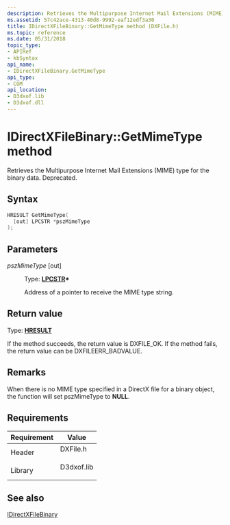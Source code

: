 ```yaml
---
description: Retrieves the Multipurpose Internet Mail Extensions (MIME) type for the binary data. Deprecated.
ms.assetid: 57c42ace-4313-40d8-9992-eaf12edf3a30
title: IDirectXFileBinary::GetMimeType method (DXFile.h)
ms.topic: reference
ms.date: 05/31/2018
topic_type: 
- APIRef
- kbSyntax
api_name: 
- IDirectXFileBinary.GetMimeType
api_type: 
- COM
api_location: 
- D3dxof.lib
- D3dxof.dll
---
```


# IDirectXFileBinary::GetMimeType method

Retrieves the Multipurpose Internet Mail Extensions (MIME) type for the binary data. Deprecated.

## Syntax


```C++
HRESULT GetMimeType(
  [out] LPCSTR *pszMimeType
);
```



## Parameters

<dl> <dt>

*pszMimeType* \[out\]
</dt> <dd>

Type: **[**LPCSTR**](../winprog/windows-data-types.md)\***

Address of a pointer to receive the MIME type string.

</dd> </dl>

## Return value

Type: **[**HRESULT**](https://msdn.microsoft.com/library/Bb401631(v=MSDN.10).aspx)**

If the method succeeds, the return value is DXFILE\_OK. If the method fails, the return value can be DXFILEERR\_BADVALUE.

## Remarks

When there is no MIME type specified in a DirectX file for a binary object, the function will set pszMimeType to **NULL**.

## Requirements



| Requirement | Value |
|--------------------|---------------------------------------------------------------------------------------|
| Header<br/>  | <dl> <dt>DXFile.h</dt> </dl>   |
| Library<br/> | <dl> <dt>D3dxof.lib</dt> </dl> |



## See also

<dl> <dt>

[IDirectXFileBinary](idirectxfilebinary.md)
</dt> </dl>

 

 

